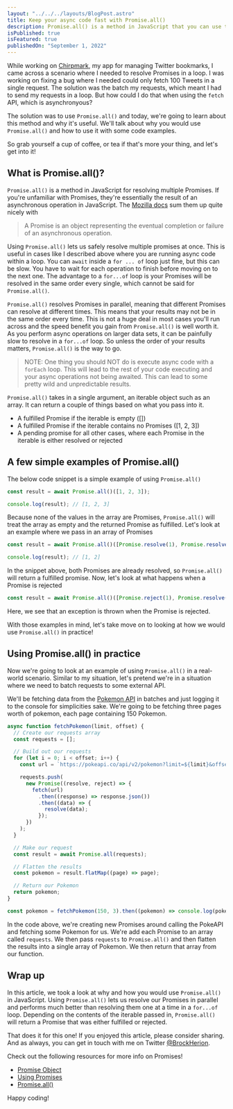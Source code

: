 ```yaml
---
layout: "../../../layouts/BlogPost.astro"
title: Keep your async code fast with Promise.all()
description: Promise.all() is a method in JavaScript that you can use to resolve your Promsies in parallel. It  returns a Promise with the results of the promises passed in.
isPublished: true
isFeatured: true
publishedOn: "September 1, 2022"
---
```


While working on [Chirpmark](https://chirpmark.com), my app for managing Twitter bookmarks, I came across a scenario where I needed to resolve Promises in a loop. I was working on fixing a bug where I needed could only fetch 100 Tweets in a single request. The solution was the batch my requests, which meant I had to send my requests in a loop. But how could I do that when using the `fetch` API, which is asynchronyous?

The solution was to use `Promise.all()` and today, we're going to learn about this method and why it's useful. We'll talk about why you would use `Promise.all()` and how to use it with some code examples.

So grab yourself a cup of coffee, or tea if that's more your thing, and let's get into it!

## What is Promise.all()?

`Promise.all()` is a method in JavaScript for resolving multiple Promises. If you're unfamiliar with Promises, they're essentially the result of an asynchronous operation in JavaScript. The [Mozilla docs](https://developer.mozilla.org/en-US/docs/Web/JavaScript/Guide/Using_promises) sum them up quite nicely with

> A Promise is an object representing the eventual completion or failure of an asynchronous operation.

Using `Promise.all()` lets us safely resolve multiple promises at once. This is useful in cases like I described above where you are running async code within a loop. You can `await` inside a `for ... of` loop just fine, but this can be slow. You have to wait for each operation to finish before moving on to the next one. The advantage to a `for...of` loop is your Promises will be resolved in the same order every single, which cannot be said for `Promise.all()`.

`Promise.all()` resolves Promises in parallel, meaning that different Promises can resolve at different times. This means that your results may not be in the same order every time. This is not a huge deal in most cases you'll run across and the speed benefit you gain from `Promise.all()` is well worth it. As you perform async operations on larger data sets, it can be painfully slow to resolve in a `for...of` loop. So unless the order of your results matters, `Promise.all()` is the way to go.

> NOTE: One thing you should NOT do is execute async code with a `forEach` loop. This will lead to the rest of your code executing and your async operations not being awaited. This can lead to some pretty wild and unpredictable results.

`Promise.all()` takes in a single argument, an iterable object such as an array. It can return a couple of things based on what you pass into it.

- A fulfilled Promise if the iterable is empty ([])
- A fulfilled Promise if the iterable contains no Promises ([1, 2, 3])
- A pending promise for all other cases, where each Promise in the iterable is either resolved or rejected

## A few simple examples of Promise.all()

The below code snippet is a simple example of using `Promise.all()`

```ts
const result = await Promise.all()([1, 2, 3]);

console.log(result); // [1, 2, 3]
```

Because none of the values in the array are Promises, `Promise.all()` will treat the array as empty and the returned Promise as fulfilled. Let's look at an example where we pass in an array of Promises

```ts
const result = await Promise.all()([Promise.resolve(1), Promise.resolve(2)]);

console.log(result); // [1, 2]
```

In the snippet above, both Promises are already resolved, so `Promise.all()` will return a fulfilled promise. Now, let's look at what happens when a Promise is rejected

```ts
const result = await Promise.all()([Promise.reject(1), Promise.resolve(2)]); // Exception is thrown
```

Here, we see that an exception is thrown when the Promise is rejected.

With those examples in mind, let's take move on to looking at how we would use `Promise.all()` in practice!

## Using Promise.all() in practice

Now we're going to look at an example of using `Promise.all()` in a real-world scenario. Similar to my situation, let's pretend we're in a situation where we need to batch requests to some external API.

We'll be fetching data from the [Pokemon API](https://pokeapi.co/) in batches and just logging it to the console for simplicities sake. We're going to be fetching three pages worth of pokemon, each page containing 150 Pokemon.

```ts
async function fetchPokemon(limit, offset) {
  // Create our requests array
  const requests = [];

  // Build out our requests
  for (let i = 0; i < offset; i++) {
    const url = `https://pokeapi.co/api/v2/pokemon?limit=${limit}&offset=${i}`;

    requests.push(
      new Promise((resolve, reject) => {
        fetch(url)
          .then((response) => response.json())
          .then((data) => {
            resolve(data);
          });
      })
    );
  }

  // Make our request
  const result = await Promise.all(requests);

  // Flatten the results
  const pokemon = result.flatMap((page) => page);

  // Return our Pokemon
  return pokemon;
}

const pokemon = fetchPokemon(150, 3).then((pokemon) => console.log(pokemon));
```

In the code above, we're creating new Promises around calling the PokeAPI and fetching some Pokemon for us. We're add each Promise to an array called `requests`. We then pass `requests` to `Promise.all()` and then flatten the results into a single array of Pokemon. We then return that array from our function.

## Wrap up

In this article, we took a look at why and how you would use `Promise.all()` in JavaScript. Using `Promise.all()` lets us resolve our Promises in parallel and performs much better than resolving them one at a time in a `for...of` loop. Depending on the contents of the iterable passed in, `Promise.all()` will return a Promise that was either fulfilled or rejected.

That does it for this one! If you enjoyed this article, please consider sharing. And as always, you can get in touch with me on Twitter [@BrockHerion](https://twitter.com/brockherion).

Check out the following resources for more info on Promises!

- [Promise Object](https://developer.mozilla.org/en-US/docs/Web/JavaScript/Reference/Global_Objects/Promise)
- [Using Promises](https://developer.mozilla.org/en-US/docs/Web/JavaScript/Guide/Using_promises)
- [Promise.all()](https://developer.mozilla.org/en-US/docs/Web/JavaScript/Reference/Global_Objects/Promise/all)

Happy coding!
